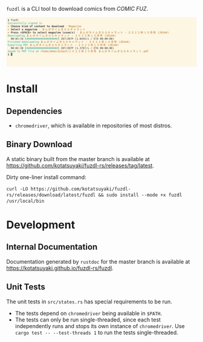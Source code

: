 `fuzdl` is a CLI tool to download comics from *COMIC FUZ*.

![](./assets/demo.png)


# Install

## Dependencies

- `chromedriver`, which is available in repositories of most distros.

## Binary Download

A static binary built from the master branch is available at <https://github.com/kotatsuyaki/fuzdl-rs/releases/tag/latest>.

Dirty one-liner install command:

```
curl -LO https://github.com/kotatsuyaki/fuzdl-rs/releases/download/latest/fuzdl && sudo install --mode +x fuzdl /usr/local/bin
```

# Development

## Internal Documentation

Documentation generated by `rustdoc` for the master branch is available at <https://kotatsuyaki.github.io/fuzdl-rs/fuzdl>.


## Unit Tests

The unit tests in `src/states.rs` has special requirements to be run.

- The tests depend on `chromedriver` being available in `$PATH`.
- The tests can only be run single-threaded, since each test independently runs and stops its own instance of `chromedriver`.
  Use `cargo test -- --test-threads 1` to run the tests single-threaded.
